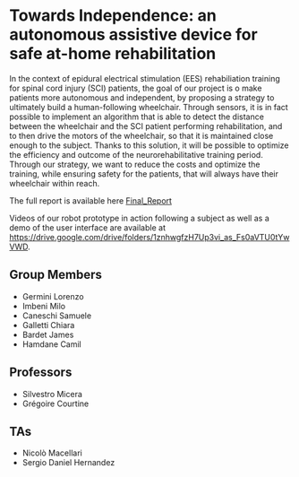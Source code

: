 # Towards Independence: an autonomous assistive device for safe at-home rehabilitation

In the context of epidural electrical stimulation (EES) rehabiliation training for spinal cord injury (SCI) patients, the goal of our project is o make patients more autonomous and independent, by proposing a strategy to ultimately build a human-following wheelchair. Through sensors, it is in fact possible to implement an algorithm that is able to detect the distance between the wheelchair and the SCI patient performing rehabilitation, and to then drive the motors of the wheelchair, so that it is maintained close enough to the subject. Thanks to this solution, it will be possible to optimize the efficiency and outcome of the neurorehabilitative training period. Through our strategy, we want to reduce the costs and optimize the training, while ensuring safety for the patients, that will always have their wheelchair within reach.

The full report is available here [Final_Report](Final_Report_SMN.pdf)

Videos of our robot prototype in action following a subject as well as a demo of the user interface are available at https://drive.google.com/drive/folders/1znhwgfzH7Up3vi_as_Fs0aVTU0tYwVWD.

## Group Members
- Germini Lorenzo
- Imbeni Milo
- Caneschi Samuele
- Galletti Chiara
- Bardet James
- Hamdane Camil

## Professors
- Silvestro Micera
- Grégoire Courtine

## TAs
- Nicolò Macellari
- Sergio Daniel Hernandez
